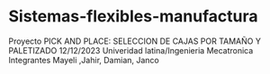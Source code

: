 # Sistemas-flexibles-manufactura
Proyecto PICK AND PLACE: SELECCION DE CAJAS POR TAMAÑO Y PALETIZADO 12/12/2023
Univeridad latina/Ingenieria Mecatronica
Integrantes Mayeli ,Jahir, Damian, Janco

